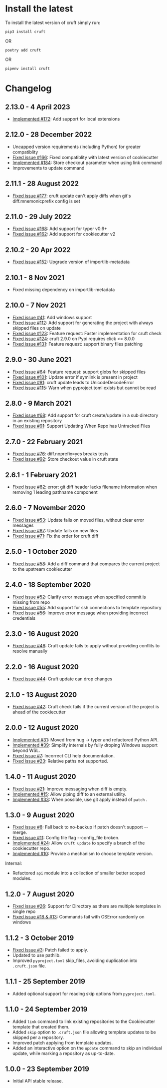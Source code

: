 Install the latest
===================

To install the latest version of cruft simply run:

`pip3 install cruft`

OR

`poetry add cruft`

OR

`pipenv install cruft`


Changelog
=========

## 2.13.0 - 4 April 2023
- [Implemented #172](https://github.com/cruft/cruft/issues/172): Add support for local extensions

## 2.12.0 - 28 December 2022
- Uncapped version requirements (including Python) for greater compatiblity
- [Fixed issue #166](https://github.com/cruft/cruft/issues/166): Fixed compatiblity with latest version of cookiecutter
- [Implemented #184](https://github.com/cruft/cruft/issues/184): Store checkout parameter when using link command
- Improvements to update command

## 2.11.1 - 28 August 2022
- [Fixed issue #177](https://github.com/cruft/cruft/issues/177): cruft update can't apply diffs when git's diff.mnemonicprefix config is set

## 2.11.0 - 29 July 2022
- [Fixed issue #168](https://github.com/cruft/cruft/issues/168): Add support for typer v0.6+
- [Fixed issue #162](https://github.com/cruft/cruft/issues/162): Add support for cookiecutter v2

## 2.10.2 - 20 Apr 2022
- [Fixed issue #152](https://github.com/cruft/cruft/issues/152): Upgrade version of importlib-metadata

## 2.10.1 - 8 Nov 2021
- Fixed missing dependency on importlib-metadata

## 2.10.0 - 7 Nov 2021
- [Fixed issue #41](https://github.com/cruft/cruft/issues/41): Add windows support
- [Fixed issue #112](https://github.com/cruft/cruft/issues/112): Add support for generating the project with always skipped files on update
- [Fixed issue #123](https://github.com/cruft/cruft/issues/123): Feature request: Faster implementation for cruft check
- [Fixed issue #124](https://github.com/cruft/cruft/issues/124): cruft 2.9.0 on Pypi requires click <= 8.0.0
- [Fixed issue #131](https://github.com/cruft/cruft/issues/131): Feature request: support binary files patching

## 2.9.0 - 30 June 2021
- [Fixed issue #64](https://github.com/cruft/cruft/issues/64): Feature request: support globs for skipped files
- [Fixed issue #101](https://github.com/cruft/cruft/issues/101): Update error if symlink is present in project
- [Fixed issue #81](https://github.com/cruft/cruft/issues/81): cruft update leads to UnicodeDecodeError
- [Fixed issue #115](https://github.com/cruft/cruft/issues/115): Warn when pyproject.toml exists but cannot be read

## 2.8.0 - 9 March 2021
- [Fixed issue #68](https://github.com/cruft/cruft/issues/68): Add support for cruft create/update in a sub directory in an existing repository
- [Fixed issue #91](https://github.com/cruft/cruft/issues/91): Support Updating When Repo has Untracked Files

## 2.7.0 - 22 February 2021
- [Fixed issue #76](https://github.com/cruft/cruft/issues/76): diff.noprefix=yes breaks tests
- [Fixed issue #92](https://github.com/cruft/cruft/issues/92): Store checkout value in cruft state

## 2.6.1 - 1 February 2021
- [Fixed issue #82](https://github.com/cruft/cruft/issues/82): error: git diff header lacks filename information when removing 1 leading pathname component

## 2.6.0 - 7 November 2020
- [Fixed issue #53](https://github.com/cruft/cruft/issues/53): Update fails on moved files, without clear error messages
- [Fixed issue #67](https://github.com/cruft/cruft/issues/67): Update fails on new files
- [Fixed issue #71](https://github.com/cruft/cruft/issues/71): Fix the order for cruft diff

## 2.5.0 - 1 October 2020
- [Fixed issue #58](https://github.com/cruft/cruft/issues/58): Add a diff command that compares the current project to the upstream cookiecutter

## 2.4.0 - 18 September 2020
- [Fixed issue #52](https://github.com/cruft/cruft/issues/52): Clarify error message when specified commit is missing from repo
- [Fixed issue #55](https://github.com/cruft/cruft/issues/55): Add support for ssh connections to template repository
- [Fixed issue #56](https://github.com/cruft/cruft/issues/56): Improve error message when providing incorrect credentials

## 2.3.0 - 16 August 2020
- [Fixed issue #46](https://github.com/cruft/cruft/issues/46): Cruft update fails to apply without providing conflits to resolve manually

## 2.2.0 - 16 August 2020
- [Fixed issue #44](https://github.com/cruft/cruft/issues/44): Cruft update can drop changes

## 2.1.0 - 13 August 2020
- [Fixed issue #42](https://github.com/cruft/cruft/issues/42): Cruft check fails if the current version of the project is ahead of the cookiecutter

## 2.0.0 - 12 August 2020
- [Implemented #31](https://github.com/cruft/cruft/issues/31): Moved from hug -> typer and refactored Python API.
- [Implemented #39](https://github.com/cruft/cruft/issues/39): Simplify internals by fully droping Windows support beyond WSL.
- [Fixed issue #7](https://github.com/cruft/cruft/issues/7): Incorrect CLI help documentation.
- [Fixed issue #23](https://github.com/cruft/cruft/issues/23): Relative paths not supported.

## 1.4.0 - 11 August 2020
- [Fixed issue #21](https://github.com/cruft/cruft/issues/21): Improve messaging when diff is empty.
- [Implemented #15](https://github.com/cruft/cruft/issues/15): Allow piping diff to an external utility.
- [Implemented #33](https://github.com/cruft/cruft/issues/24): When possible, use git apply instead of `patch` .

## 1.3.0 - 9 August 2020
- [Fixed issue #8](https://github.com/cruft/cruft/issues/8): Fall back to no-backup if patch doesn't support --merge.
- [Fixed issue #11](https://github.com/cruft/cruft/issues/11): Config file flag --config_file broken.
- [Implemented #24](https://github.com/cruft/cruft/issues/24): Allow `cruft update` to specify a branch of the cookiecutter repo.
- [Implemented #10](https://github.com/cruft/cruft/issues/10): Provide a mechanism to choose template version.

Internal:
- Refactored `api` module into a collection of smaller better scoped modules.

## 1.2.0 - 7 August 2020
- [Fixed issue #26](https://github.com/cruft/cruft/issues/26): Support for Directory as there are multiple templates in single repo
- [Fixed issue #18 & #13](https://github.com/cruft/cruft/issues/18): Commands fail with OSError randomly on windows

## 1.1.2 - 3 October 2019
- [Fixed Issue #3](https://github.com/cruft/cruft/issues/3): Patch failed to apply.
- Updated to use pathlib.
- Improved `pyproject.toml` skip_files, avoiding duplication into `.cruft.json` file.

## 1.1.1 - 25 September 2019
- Added optional support for reading skip options from `pyproject.toml`.

## 1.1.0 - 24 September 2019
- Added `link` command to link existing repositories to the Cookiecutter template that created them.
- Added `skip` option to `.cruft.json` file allowing template updates to be skipped per a repository.
- Improved patch applying from template updates.
- Added an interactive option on the `update` command to skip an individual update, while marking a repository as up-to-date.

## 1.0.0 - 23 September 2019
- Initial API stable release.
